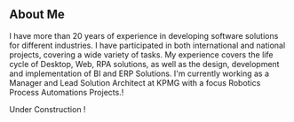 ## About Me

I have more than 20 years of experience in developing software solutions for different industries. I have participated in both international and national projects, covering a wide variety of tasks. My experience covers the life cycle of Desktop, Web, RPA solutions, as well as the design, development and implementation of BI and ERP Solutions. I'm currently working as a Manager and Lead Solution Architect at KPMG with a focus Robotics Process Automations Projects.!



Under Construction !

